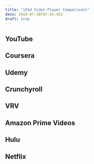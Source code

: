 ```yaml
---
title: "iPad Video Player Comparisons"
date: 2019-07-28T07:45:45Z
draft: true
---
```


## YouTube

## Coursera

## Udemy

## Crunchyroll

## VRV

## Amazon Prime Videos

## Hulu

## Netflix
